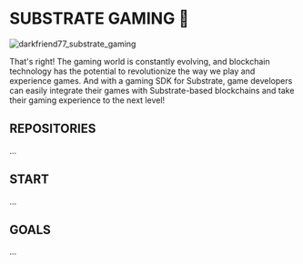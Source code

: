 # SUBSTRATE GAMING 👋

![darkfriend77_substrate_gaming](https://user-images.githubusercontent.com/17710198/227788778-3a81b5c3-de81-46f8-b708-d69f85cda495.png)

That's right! The gaming world is constantly evolving, and blockchain technology has the potential to revolutionize the way we play and experience games. And with a gaming SDK for Substrate, game developers can easily integrate their games with Substrate-based blockchains and take their gaming experience to the next level!

## REPOSITORIES
...

## START
...

## GOALS
...


